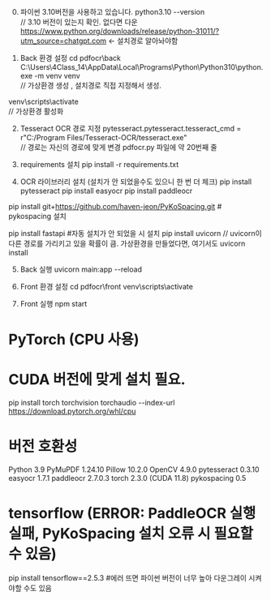 0. 파이썬 3.10버전을 사용하고 있습니다.
python3.10 --version     
// 3.10 버전이 있는지 확인. 없다면 다운 https://www.python.org/downloads/release/python-31011/?utm_source=chatgpt.com     <- 설치경로 알아놔야함

1. Back 환경 설정
cd pdfocr\back
C:\Users\4Class_14\AppData\Local\Programs\Python\Python310\python.exe -m venv venv      
// 가상환경 생성 , 설치경로 직접 지정해서 생성.

venv\scripts\activate       
// 가상환경 활성화

2. Tesseract OCR 경로 지정
pytesseract.pytesseract.tesseract_cmd = r"C:/Program Files/Tesseract-OCR/tesseract.exe"   
// 경로는 자신의 경로에 맞게 변경  pdfocr.py 파일에 약 20번째 줄

3. requirements 설치
pip install -r requirements.txt

4. OCR 라이브러리 설치 (설치가 안 되었을수도 있으니 한 번 더 체크)
pip install pytesseract 
pip install easyocr
pip install paddleocr

pip install git+https://github.com/haven-jeon/PyKoSpacing.git           # pykospacing 설치

pip install fastapi #자동 설치가 안 되었을 시 설치
pip install uvicorn 
// uvicorn이 다른 경로를 가리키고 있을 확률이 큼. 가상환경을 만들었다면, 여기서도 uvicorn install

5. Back 실행
uvicorn main:app --reload

6. Front 환경 설정
cd pdfocr\front
venv\scripts\activate

7. Front 실행
npm start



# PyTorch (CPU 사용)
# CUDA 버전에 맞게 설치 필요.
pip install torch torchvision torchaudio --index-url https://download.pytorch.org/whl/cpu

# 버전 호환성
Python 3.9
PyMuPDF 1.24.10
Pillow 10.2.0
OpenCV 4.9.0
pytesseract 0.3.10
easyocr 1.7.1
paddleocr 2.7.0.3
torch 2.3.0 (CUDA 11.8)
pykospacing 0.5

# tensorflow (ERROR: PaddleOCR 실행 실패, PyKoSpacing 설치 오류 시 필요할 수 있음)
pip install tensorflow==2.5.3
#에러 뜨면 파이썬 버전이 너무 높아 다운그레이 시켜야할 수도 있음
